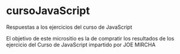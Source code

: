 # cursoJavaScript
Respuestas a los ejercicios del curso de JavaScript

El objetivo de este micrositio es la de compratir los resultados de los ejercicio del Curso de JavaScript impartido por JOE MIRCHA

